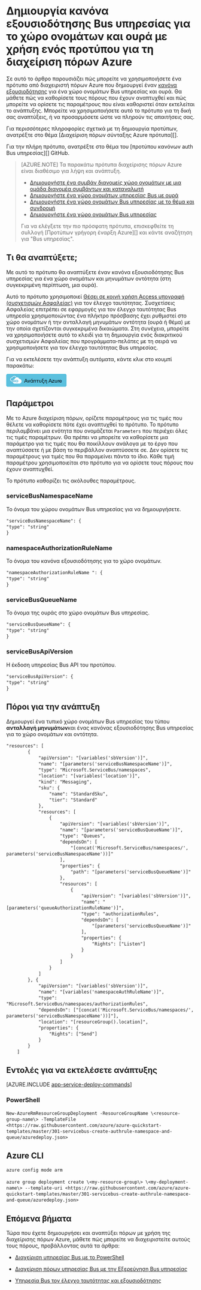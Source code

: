 <properties
    pageTitle="Δημιουργία κανόνα εξουσιοδότησης Bus υπηρεσία χρησιμοποιώντας ένα πρότυπο από διαχειριστή πόρων Azure | Microsoft Azure"
    description="Δημιουργία κανόνα εξουσιοδότησης Bus υπηρεσίας για το χώρο ονομάτων και ουρά με χρήση προτύπου για τη διαχείριση πόρων Azure"
    services="service-bus"
    documentationCenter=".net"
    authors="sethmanheim"
    manager="timlt"
    editor=""/>

<tags
    ms.service="service-bus"
    ms.devlang="tbd"
    ms.topic="article"
    ms.tgt_pltfrm="dotnet"
    ms.workload="na"
    ms.date="10/14/2016"
    ms.author="sethm;shvija"/>

# <a name="create-a-service-bus-authorization-rule-for-namespace-and-queue-using-an-azure-resource-manager-template"></a>Δημιουργία κανόνα εξουσιοδότησης Bus υπηρεσίας για το χώρο ονομάτων και ουρά με χρήση ενός προτύπου για τη διαχείριση πόρων Azure

Σε αυτό το άρθρο παρουσιάζει πώς μπορείτε να χρησιμοποιήσετε ένα πρότυπο από διαχειριστή πόρων Azure που δημιουργεί έναν [κανόνα εξουσιοδότησης](service-bus-authentication-and-authorization.md#shared-access-signature-authentication) για ένα χώρο ονομάτων Bus υπηρεσίας και ουρά. Θα μάθετε πώς να καθορίσετε τους πόρους που έχουν αναπτυχθεί και πώς μπορείτε να ορίσετε τις παραμέτρους που είναι καθοριστεί όταν εκτελείται το ανάπτυξης. Μπορείτε να χρησιμοποιήσετε αυτό το πρότυπο για τη δική σας αναπτύξεις, ή να προσαρμόσετε ώστε να πληρούν τις απαιτήσεις σας.

Για περισσότερες πληροφορίες σχετικά με τη δημιουργία προτύπων, ανατρέξτε στο θέμα [Διαχείριση πόρων σύνταξης Azure πρότυπα][].

Για την πλήρη πρότυπο, ανατρέξτε στο θέμα του [προτύπου κανόνων auth Bus υπηρεσίας][] GitHub.

>[AZURE.NOTE] Τα παρακάτω πρότυπα διαχείρισης πόρων Azure είναι διαθέσιμο για λήψη και ανάπτυξη.
>
>-    [Δημιουργήστε ένα συμβάν διανομείς χώρο ονομάτων με μια ομάδα διανομέα συμβάντων και καταναλωτή](../event-hubs/event-hubs-resource-manager-namespace-event-hub.md)
>-    [Δημιουργήστε ένα χώρο ονομάτων υπηρεσίας Bus με ουρά](service-bus-resource-manager-namespace-queue.md)
>-    [Δημιουργήστε ένα χώρο ονομάτων Bus υπηρεσίας με το θέμα και συνδρομή](service-bus-resource-manager-namespace-topic.md)
>-    [Δημιουργήστε ένα χώρο ονομάτων Bus υπηρεσίας](service-bus-resource-manager-namespace.md)
>
>Για να ελέγξετε την πιο πρόσφατη πρότυπα, επισκεφθείτε τη συλλογή [Προτύπων γρήγορη έναρξη Azure][] και κάντε αναζήτηση για "Bus υπηρεσίας".

## <a name="what-will-you-deploy"></a>Τι θα αναπτύξετε;

Με αυτό το πρότυπο θα αναπτύξετε έναν κανόνα εξουσιοδότησης Bus υπηρεσίας για ένα χώρο ονομάτων και μηνυμάτων οντότητα (στη συγκεκριμένη περίπτωση, μια ουρά).

Αυτό το πρότυπο χρησιμοποιεί [Θέσει σε κοινή χρήση Access υπογραφή (συσχετισμών Ασφαλείας)](service-bus-sas-overview.md) για τον έλεγχο ταυτότητας. Συσχετίσεις Ασφαλείας επιτρέπει σε εφαρμογές για τον έλεγχο ταυτότητας Bus υπηρεσία χρησιμοποιώντας ένα πλήκτρο πρόσβασης έχει ρυθμιστεί στο χώρο ονομάτων ή την ανταλλαγή μηνυμάτων οντότητα (ουρά ή θέμα) με την οποία σχετίζονται συγκεκριμένα δικαιώματα. Στη συνέχεια, μπορείτε να χρησιμοποιήσετε αυτό το κλειδί για τη δημιουργία ενός διακριτικού συσχετισμών Ασφαλείας που προγράμματα-πελάτες με τη σειρά να χρησιμοποιήσετε για τον έλεγχο ταυτότητας Bus υπηρεσίας.

Για να εκτελέσετε την ανάπτυξη αυτόματα, κάντε κλικ στο κουμπί παρακάτω:

[![Ανάπτυξη Azure](./media/service-bus-resource-manager-namespace-auth-rule/deploybutton.png)](https://portal.azure.com/#create/Microsoft.Template/uri/https%3A%2F%2Fraw.githubusercontent.com%2FAzure%2Fazure-quickstart-templates%2Fmaster%2F301-servicebus-create-authrule-namespace-and-queue%2Fazuredeploy.json)

## <a name="parameters"></a>Παράμετροι

Με το Azure διαχείριση πόρων, ορίζετε παραμέτρους για τις τιμές που θέλετε να καθορίσετε πότε έχει αναπτυχθεί το πρότυπο. Το πρότυπο περιλαμβάνει μια ενότητα που ονομάζεται `Parameters` που περιέχει όλες τις τιμές παραμέτρων. Θα πρέπει να μπορείτε να καθορίσετε μια παράμετρο για τις τιμές που θα ποικίλλουν ανάλογα με το έργο που αναπτύσσετε ή με βάση το περιβάλλον αναπτύσσετε σε. Δεν ορίσετε τις παραμέτρους για τιμές που θα παραμείνει πάντα το ίδιο. Κάθε τιμή παραμέτρου χρησιμοποιείται στο πρότυπο για να ορίσετε τους πόρους που έχουν αναπτυχθεί.

Το πρότυπο καθορίζει τις ακόλουθες παραμέτρους.

### <a name="servicebusnamespacename"></a>serviceBusNamespaceName

Το όνομα του χώρου ονομάτων Bus υπηρεσίας για να δημιουργήσετε.

```
"serviceBusNamespaceName": {
"type": "string"
}
```

### <a name="namespaceauthorizationrulename"></a>namespaceAuthorizationRuleName 

Το όνομα του κανόνα εξουσιοδότησης για το χώρο ονομάτων.

```
"namespaceAuthorizationRuleName ": {
"type": "string"
}
```

### <a name="servicebusqueuename"></a>serviceBusQueueName

Το όνομα της ουράς στο χώρο ονομάτων Bus υπηρεσίας.

```
"serviceBusQueueName": {
"type": "string"
}
```

### <a name="servicebusapiversion"></a>serviceBusApiVersion

Η έκδοση υπηρεσίας Bus API του προτύπου.

```
"serviceBusApiVersion": {
"type": "string"
}
```

## <a name="resources-to-deploy"></a>Πόροι για την ανάπτυξη

Δημιουργεί ένα τυπικό χώρο ονομάτων Bus υπηρεσίας του τύπου **ανταλλαγή μηνυμάτων**και ένας κανόνας εξουσιοδότησης Bus υπηρεσίας για το χώρο ονομάτων και οντότητα.

```
"resources": [
        {
            "apiVersion": "[variables('sbVersion')]",
            "name": "[parameters('serviceBusNamespaceName')]",
            "type": "Microsoft.ServiceBus/namespaces",
            "location": "[variables('location')]",
            "kind": "Messaging",
            "sku": {
                "name": "StandardSku",
                "tier": "Standard"
            },
            "resources": [
                {
                    "apiVersion": "[variables('sbVersion')]",
                    "name": "[parameters('serviceBusQueueName')]",
                    "type": "Queues",
                    "dependsOn": [
                        "[concat('Microsoft.ServiceBus/namespaces/', parameters('serviceBusNamespaceName'))]"
                    ],
                    "properties": {
                        "path": "[parameters('serviceBusQueueName')]"
                    },
                    "resources": [
                        {
                            "apiVersion": "[variables('sbVersion')]",
                            "name": "[parameters('queueAuthorizationRuleName')]",
                            "type": "authorizationRules",
                            "dependsOn": [
                                "[parameters('serviceBusQueueName')]"
                            ],
                            "properties": {
                                "Rights": ["Listen"]
                            }
                        }
                    ]
                }
            ]
        }, {
            "apiVersion": "[variables('sbVersion')]",
            "name": "[variables('namespaceAuthRuleName')]",
            "type": "Microsoft.ServiceBus/namespaces/authorizationRules",
            "dependsOn": ["[concat('Microsoft.ServiceBus/namespaces/', parameters('serviceBusNamespaceName'))]"],
            "location": "[resourceGroup().location]",
            "properties": {
                "Rights": ["Send"]
            }
        }
    ]
```

## <a name="commands-to-run-deployment"></a>Εντολές για να εκτελέσετε ανάπτυξης

[AZURE.INCLUDE [app-service-deploy-commands](../../includes/app-service-deploy-commands.md)]

### <a name="powershell"></a>PowerShell

```
New-AzureRmResourceGroupDeployment -ResourceGroupName \<resource-group-name\> -TemplateFile <https://raw.githubusercontent.com/azure/azure-quickstart-templates/master/301-servicebus-create-authrule-namespace-and-queue/azuredeploy.json>
```

## <a name="azure-cli"></a>Azure CLI

```
azure config mode arm

azure group deployment create \<my-resource-group\> \<my-deployment-name\> --template-uri <https://raw.githubusercontent.com/azure/azure-quickstart-templates/master/301-servicebus-create-authrule-namespace-and-queue/azuredeploy.json>
```

## <a name="next-steps"></a>Επόμενα βήματα

Τώρα που έχετε δημιουργήσει και αναπτύξει πόρων με χρήση της διαχείρισης πόρων Azure, μάθετε πώς μπορείτε να διαχειριστείτε αυτούς τους πόρους, προβάλλοντας αυτά τα άρθρα:

- [Διαχείριση υπηρεσίας Bus με το PowerShell](service-bus-powershell-how-to-provision.md)
- [Διαχείριση πόρων υπηρεσίας Bus με την Εξερεύνηση Bus υπηρεσίας](https://code.msdn.microsoft.com/Service-Bus-Explorer-f2abca5a)
- [Υπηρεσία Bus τον έλεγχο ταυτότητας και εξουσιοδότησης](service-bus-authentication-and-authorization.md)

  [Σύνταξη από κοινού πρότυπα διαχείρισης πόρων Azure]: ../resource-group-authoring-templates.md
  [Γρήγορη έναρξη Azure προτύπων]: https://azure.microsoft.com/documentation/templates/?term=service+bus
  [Using Azure PowerShell with Azure Resource Manager]: ../powershell-azure-resource-manager.md
  [Using the Azure CLI for Mac, Linux, and Windows with Azure Resource Management]: ../xplat-cli-azure-resource-manager.md
  [Πρότυπο κανόνα auth Bus υπηρεσίας]: https://github.com/Azure/azure-quickstart-templates/blob/master/301-servicebus-create-authrule-namespace-and-queue/

